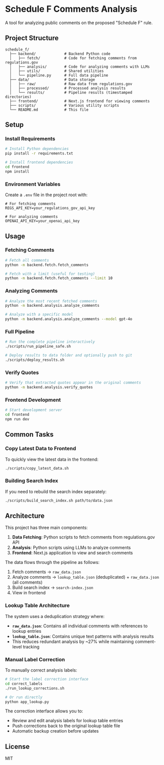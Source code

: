 # Schedule F Comments Analysis

A tool for analyzing public comments on the proposed "Schedule F" rule.

## Project Structure

```
schedule_f/
  ├── backend/             # Backend Python code
  │   ├── fetch/           # Code for fetching comments from regulations.gov
  │   ├── analysis/        # Code for analyzing comments with LLMs
  │   ├── utils/           # Shared utilities
  │   └── pipeline.py      # Full data pipeline
  ├── data/                # Data storage
  │   ├── raw/             # Raw data from regulations.gov
  │   ├── processed/       # Processed analysis results
  │   └── results/         # Pipeline results (timestamped directories)
  ├── frontend/            # Next.js frontend for viewing comments
  ├── scripts/             # Various utility scripts
  └── README.md            # This file
```

## Setup

### Install Requirements

```bash
# Install Python dependencies
pip install -r requirements.txt

# Install frontend dependencies
cd frontend
npm install
```

### Environment Variables

Create a `.env` file in the project root with:

```
# For fetching comments
REGS_API_KEY=your_regulations_gov_api_key

# For analyzing comments
OPENAI_API_KEY=your_openai_api_key
```

## Usage

### Fetching Comments

```bash
# Fetch all comments
python -m backend.fetch.fetch_comments

# Fetch with a limit (useful for testing)
python -m backend.fetch.fetch_comments --limit 10
```

### Analyzing Comments

```bash
# Analyze the most recent fetched comments
python -m backend.analysis.analyze_comments

# Analyze with a specific model
python -m backend.analysis.analyze_comments --model gpt-4o
```

### Full Pipeline

```bash
# Run the complete pipeline interactively
./scripts/run_pipeline_safe.sh

# Deploy results to data folder and optionally push to git
./scripts/deploy_results.sh
```

### Verify Quotes

```bash
# Verify that extracted quotes appear in the original comments
python -m backend.analysis.verify_quotes
```

### Frontend Development

```bash
# Start development server
cd frontend
npm run dev
```

## Common Tasks

### Copy Latest Data to Frontend

To quickly view the latest data in the frontend:

```bash
./scripts/copy_latest_data.sh
```

### Building Search Index

If you need to rebuild the search index separately:

```bash
./scripts/build_search_index.sh path/to/data.json
```

## Architecture

This project has three main components:

1. **Data Fetching**: Python scripts to fetch comments from regulations.gov API
2. **Analysis**: Python scripts using LLMs to analyze comments 
3. **Frontend**: Next.js application to view and search comments

The data flows through the pipeline as follows:

1. Fetch comments → `raw_data.json`
2. Analyze comments → `lookup_table.json` (deduplicated) + `raw_data.json` (all comments)
3. Build search index → `search-index.json`
4. View in frontend

### Lookup Table Architecture

The system uses a deduplication strategy where:
- **`raw_data.json`**: Contains all individual comments with references to lookup entries
- **`lookup_table.json`**: Contains unique text patterns with analysis results
- This reduces redundant analysis by ~27% while maintaining comment-level tracking

### Manual Label Correction

To manually correct analysis labels:

```bash
# Start the label correction interface
cd correct_labels
./run_lookup_corrections.sh

# Or run directly
python app_lookup.py
```

The correction interface allows you to:
- Review and edit analysis labels for lookup table entries
- Push corrections back to the original lookup table file
- Automatic backup creation before updates

## License

MIT
